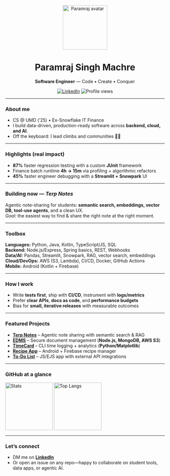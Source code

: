 <!-- Hero -->
<div align="center">
  <img src="<./avatar.png" alt="Paramraj avatar" width="140" />
  <h1>Paramraj Singh Machre</h1>
  <p><b>Software Engineer</b> — Code • Create • Conquer</p>
  <a href="https://linkedin.com/in/pmachre"><img alt="LinkedIn" src="https://img.shields.io/badge/LinkedIn-Paramraj-blue?logo=linkedin"></a>
  <img alt="Profile views" src="https://komarev.com/ghpvc/?username=bennytobby&style=flat&label=Visitors" />
</div>

---

### About me
- CS @ UMD (’25) • Ex-Snowflake IT Finance  
- I build data-driven, production-ready software across **backend, cloud, and AI**.  
- Off the keyboard: I lead climbs and communities 🧗‍♂️

---

### Highlights (real impact)
- **87%** faster regression testing with a custom **JUnit** framework  
- Finance batch runtime **4h → 15m** via profiling + algorithmic refactors  
- **45%** faster engineer debugging with a **Streamlit + Snowpark** UI

---

### Building now — *Terp Notes*
Agentic note-sharing for students: **semantic search, embeddings, vector DB, tool-use agents**, and a clean UX.  
*Goal:* the easiest way to find & share the right note at the right moment.

---

### Toolbox
**Languages:** Python, Java, Kotlin, TypeScript/JS, SQL  
**Backend:** Node.js/Express, Spring basics, REST, Webhooks  
**Data/AI:** Pandas, Streamlit, Snowpark, RAG, vector search, embeddings  
**Cloud/DevOps:** AWS (S3, Lambda), CI/CD, Docker, GitHub Actions  
**Mobile:** Android (Kotlin + Firebase)

---

### How I work
- Write **tests first**, ship with **CI/CD**, instrument with **logs/metrics**  
- Prefer **clear APIs**, **docs as code**, and **performance budgets**  
- Bias for **small, iterative releases** with measurable outcomes

---

### Featured Projects
- **[Terp Notes](https://github.com/bennytobby/terp-notes)** – Agentic note sharing with semantic search & RAG  
- **[EDMS](https://github.com/bennytobby/edms)** – Secure document management (**Node.js, MongoDB, AWS S3**)  
- **[TimeCard](https://github.com/bennytobby/timecard)** – CLI time logging + analytics (**Python/Matplotlib**)  
- **[Recipe App](https://github.com/dcardone/Recipe-App)** – Android + Firebase recipe manager  
- **[To-Do List](https://github.com/wadoodbutt/todolist)** – JS/EJS app with external API integrations

---

### GitHub at a glance
<p>
  <img height="150" alt="Stats" src="https://github-readme-stats.vercel.app/api?username=bennytobby&show_icons=true&hide=issues,contribs&include_all_commits=true" />
  <img height="150" alt="Top Langs" src="https://github-readme-stats.vercel.app/api/top-langs/?username=bennytobby&layout=compact&hide=css,html" />
</p>

---

### Let’s connect
- DM me on **[LinkedIn](https://linkedin.com/in/pmachre)** 
- Or open an issue on any repo—happy to collaborate on student tools, data apps, or agentic AI.
